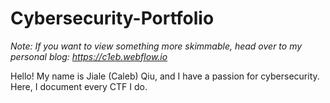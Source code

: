 # Cybersecurity-Portfolio
*Note: If you want to view something more skimmable, head over to my personal blog: https://c1eb.webflow.io*

Hello! My name is Jiale (Caleb) Qiu, and I have a passion for cybersecurity. Here, I document every CTF I do.
